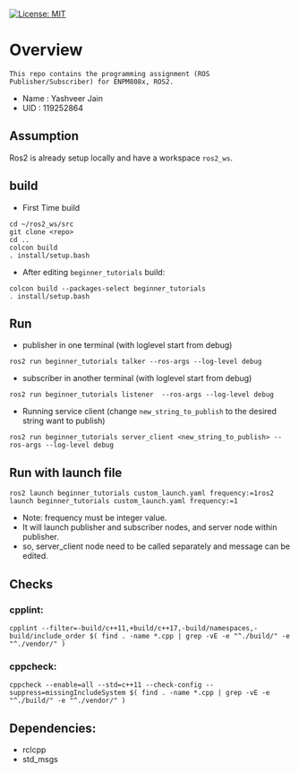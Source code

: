 [![License: MIT](https://img.shields.io/badge/License-MIT-green.svg)](https://opensource.org/licenses/MIT)
# Overview
    This repo contains the programming assignment (ROS Publisher/Subscriber) for ENPM808x, ROS2.
* Name : Yashveer Jain
* UID : 119252864

## Assumption
Ros2 is already setup locally and have a workspace `ros2_ws`.

## build
* First Time build
```
cd ~/ros2_ws/src
git clone <repo>
cd ..
colcon build
. install/setup.bash
```
* After editing `beginner_tutorials` build:
```
colcon build --packages-select beginner_tutorials
. install/setup.bash
```

## Run

* publisher in one terminal (with loglevel start from debug)
```
ros2 run beginner_tutorials talker --ros-args --log-level debug
```
* subscriber in another terminal (with loglevel start from debug)
```
ros2 run beginner_tutorials listener  --ros-args --log-level debug
```
* Running service client (change `new_string_to_publish` to the desired string want to publish)
```
ros2 run beginner_tutorials server_client <new_string_to_publish> --ros-args --log-level debug
```
## Run with launch file
```
ros2 launch beginner_tutorials custom_launch.yaml frequency:=1ros2 launch beginner_tutorials custom_launch.yaml frequency:=1
```
* Note: frequency must be integer value.
* It will launch publisher and subscriber nodes, and server node within publisher.
* so, server_client node need to be called separately and message can be edited.

## Checks
### cpplint:
```
cpplint --filter=-build/c++11,+build/c++17,-build/namespaces,-build/include_order $( find . -name *.cpp | grep -vE -e "^./build/" -e "^./vendor/" )
```
### cppcheck:
```
cppcheck --enable=all --std=c++11 --check-config --suppress=missingIncludeSystem $( find . -name *.cpp | grep -vE -e "^./build/" -e "^./vendor/" )
```

## Dependencies:
* rclcpp
* std_msgs
